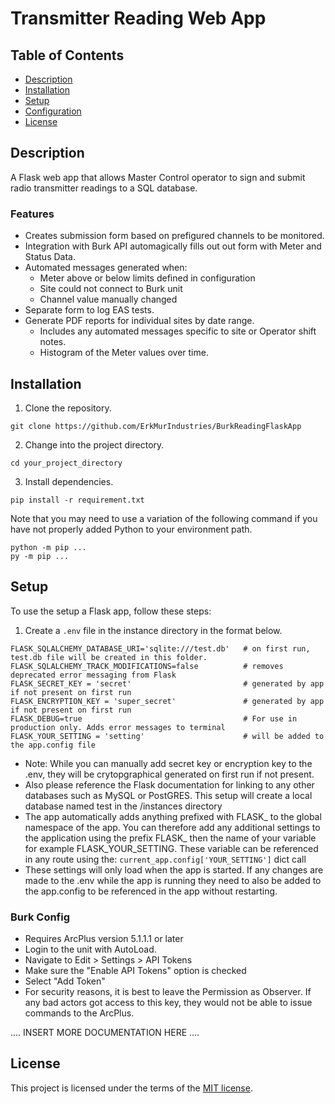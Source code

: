 # Transmitter Reading Web App

## Table of Contents

- [Description](#description)
- [Installation](#installation)
- [Setup](#setup)
- [Configuration](#configuration)
- [License](#license)

## Description

A Flask web app that allows Master Control operator to sign and submit radio transmitter readings to a SQL database.

### Features
* Creates submission form based on prefigured channels to be monitored.
* Integration with Burk API automagically fills out out form with Meter and Status Data. 
* Automated messages generated when:
  - Meter above or below limits defined in configuration
  - Site could not connect to Burk unit
  - Channel value manually changed
* Separate form to log EAS tests.
* Generate PDF reports for individual sites by date range. 
  - Includes any automated messages specific to site or Operator shift notes.
  - Histogram of the Meter values over time.

## Installation

1. Clone the repository.

```shell
git clone https://github.com/ErkMurIndustries/BurkReadingFlaskApp
```

2. Change into the project directory.

```shell
cd your_project_directory
```

3. Install dependencies.

```shell
pip install -r requirement.txt
```

Note that you may need to use a variation of the following command if you have not properly added Python to your environment path.
```shell
python -m pip ...
py -m pip ...
```

## Setup

To use the setup a Flask app, follow these steps:

1. Create a `.env` file in the instance directory in the format below.

```code
FLASK_SQLALCHEMY_DATABASE_URI='sqlite:///test.db'   # on first run, test.db file will be created in this folder.
FLASK_SQLALCHEMY_TRACK_MODIFICATIONS=false          # removes deprecated error messaging from Flask
FLASK_SECRET_KEY = 'secret'                         # generated by app if not present on first run
FLASK_ENCRYPTION_KEY = 'super_secret'               # generated by app if not present on first run
FLASK_DEBUG=true                                    # For use in production only. Adds error messages to terminal
FLASK_YOUR_SETTING = 'setting'                      # will be added to the app.config file
```

- Note: While you can manually add secret key or encryption key to the .env, they will be crytopgraphical generated on first run if not present.
- Also please reference the Flask documentation for linking to any other databases such as MySQL or PostGRES. This setup will create a local database named test in the /instances directory
- The app automatically adds anything prefixed with FLASK_ to the global namespace of the app. You can therefore add any additional settings to the application using the prefix FLASK_ then the name of your variable for example FLASK_YOUR_SETTING. These variable can be referenced in any route using the: `current_app.config['YOUR_SETTING']` dict call
- These settings will only load when the app is started. If any changes are made to the .env while the app is running they need to also be added to the app.config to be referenced in the app without restarting.

### Burk Config

- Requires ArcPlus version 5.1.1.1 or later
- Login to the unit with AutoLoad.
- Navigate to Edit > Settings > API Tokens
- Make sure the "Enable API Tokens" option is checked
- Select "Add Token"
- For security reasons, it is best to leave the Permission as Observer. If any bad actors got access to this key, they would not be able to issue commands to the ArcPlus.

.... INSERT MORE DOCUMENTATION HERE ....

## License

This project is licensed under the terms of the [MIT license](LICENSE).

